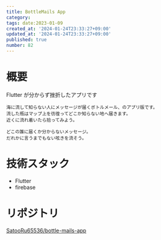 ```yaml
---
title: BottleMails App
category:
tags: date:2023-01-09
created_at: '2024-01-24T23:33:27+09:00'
updated_at: '2024-01-24T23:33:27+09:00'
published: true
number: 82
---
```


# 概要

Flutter が分からず挫折したアプリです

```
海に流して知らない人にメッセージが届くボトルメール、のアプリ版です。
流した瓶はマップ上を彷徨ってどこか知らない地へ届きます。
近くに流れ着いたら拾ってみよう。

どこの誰に届くか分からないメッセージ。
だれかに言うまでもない呟きを流そう。
```

# 技術スタック

- Flutter
- firebase

# リポジトリ

[SatooRu65536/bottle-mails-app](https://github.com/SatooRu65536/bottle-mails-app)
